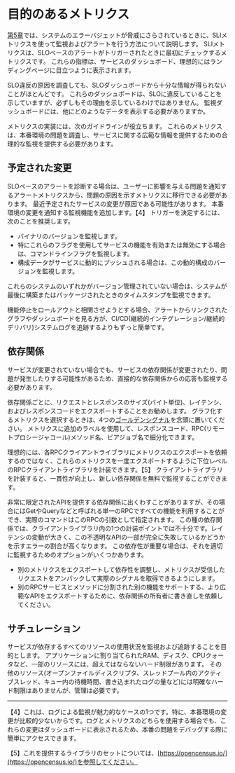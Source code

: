 # 目的のあるメトリクス

[第5章](../../05_alerting-on-slos/README.md)では、システムのエラーバジェットが脅威にさらされているときに、SLIメトリクスを使って監視およびアラートを行う方法について説明します。
SLIメトリクスは、SLOベースのアラートがトリガーされたときに最初にチェックするメトリクスです。
これらの指標は、サービスのダッシュボード、理想的にはランディングページに目立つように表示されます。

SLO違反の原因を調査しても、SLOダッシュボードから十分な情報が得られないことがほとんどです。
これらのダッシュボードは、SLOに違反していることを示していますが、必ずしもその理由を示しているわけではありません。
監視ダッシュボードには、他にどのようなデータを表示する必要がありますか。

メトリクスの実装には、次のガイドラインが役立ちます。
これらのメトリクスは、本番環境の問題を調査し、サービスに関する広範な情報を提供するための合理的な監視を提供する必要があります。

## 予定された変更

SLOベースのアラートを診断する場合は、ユーザーに影響を与える問題を通知するアラートメトリクスから、問題の原因を示すメトリクスに移行できる必要があります。
最近予定されたサービスの変更が原因である可能性があります。
本番環境の変更を通知する監視機能を追加します。【4】
トリガーを決定するには、次のことを推奨します。

* バイナリのバージョンを監視します。
* 特にこれらのフラグを使用してサービスの機能を有効または無効にする場合は、コマンドラインフラグを監視します。
* 構成データがサービスに動的にプッシュされる場合は、この動的構成のバージョンを監視します。

これらのシステムのいずれかがバージョン管理されていない場合は、システムが最後に構築またはパッケージされたときのタイムスタンプを監視できます。

機能停止をロールアウトと相関させようとする場合、アラートからリンクされたグラフやダッシュボードを見る方が、CI/CD(継続的インテグレーション/継続的デリバリ)システムログを追跡するよりもずっと簡単です。

## 依存関係

サービスが変更されていない場合でも、サービスの依存関係が変更されたり、問題が発生したりする可能性があるため、直接的な依存関係からの応答も監視する必要があります。

依存関係ごとに、リクエストとレスポンスのサイズ(バイト単位)、レイテンシ、およびレスポンスコードをエクスポートすることをお勧めします。
グラフ化するメトリクスを選択するときは、4つの[ゴールデンシグナル](http://bit.ly/2LSLpDQ)を念頭に置いてください。
メトリクスに追加のラベルを使用して、レスポンスコード、RPC(リモートプロシージャコール)メソッド名、ピアジョブ名で細分化できます。

理想的には、各RPCクライアントライブラリにメトリクスのエクスポートを依頼するのではなく、これらのメトリクスを一度エクスポートするように下位レベルのRPCクライアントライブラリを計装できます。【5】
クライアントライブラリを計装すると、一貫性が向上し、新しい依存関係を無料で監視することができます。

非常に限定されたAPIを提供する依存関係に出くわすことがありますが、その場合にはGetやQueryなどと呼ばれる単一のRPCですべての機能を利用することができ、実際のコマンドはこのRPCの引数として指定されます。
この種の依存関係では、クライアントライブラリ内の1つの計装ポイントでは不十分です。レイテンシの変動が大きく、この不透明なAPIの一部が完全に失敗しているかどうかを示すエラーの割合が高くなります。
この依存性が重要な場合は、それを適切に監視するためのオプションがいくつかあります。

* 別のメトリクスをエクスポートして依存性を調整し、メトリクスが受信したリクエストをアンパックして実際のシグナルを取得できるようにします。
* 別のRPCサービスとメソッドに分割された別の機能をサポートする、より広範なAPIをエクスポートするために、依存関係の所有者に書き直しを依頼してください。

## サチュレーション

サービスが依存するすべてのリソースの使用状況を監視および追跡することを目的とします。
アプリケーションに割り当てられたRAM、ディスク、CPUクォータなど、一部のリソースには、超えてはならないハード制限があります。
その他のリソース(オープンファイルディスクリプタ、スレッドプール内のアクティブスレッド、キュー内の待機時間、書き込まれたログの量など)には明確なハード制限はありませんが、管理は必要です。

----------
【4】これは、ログによる監視が魅力的なケースの1つです。特に、本番環境の変更が比較的少ないからです。ログとメトリクスのどちらを使用する場合でも、これらの変更はダッシュボードに表示されるため、本番の問題をデバッグする際に簡単にアクセスできます。

【5】これを提供するライブラリのセットについては、[https://opencensus.io/](https://opencensus.io/)を参照してください。
